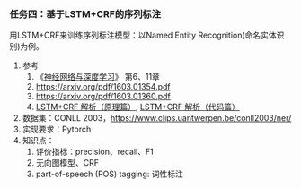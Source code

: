 ### 任务四：基于LSTM+CRF的序列标注

用LSTM+CRF来训练序列标注模型：以Named Entity Recognition(命名实体识别)为例。

1. 参考
   1. 《[神经网络与深度学习](https://nndl.github.io/)》 第6、11章
   2. https://arxiv.org/pdf/1603.01354.pdf
   3. https://arxiv.org/pdf/1603.01360.pdf
   4. [LSTM+CRF 解析（原理篇）](https://zhuanlan.zhihu.com/p/97829287), [LSTM+CRF 解析（代码篇）](https://zhuanlan.zhihu.com/p/97858739)
2. 数据集：CONLL 2003，https://www.clips.uantwerpen.be/conll2003/ner/
3. 实现要求：Pytorch
4. 知识点：
   1. 评价指标：precision、recall、F1
   2. 无向图模型、CRF
   3. part-of-speech (POS) tagging: 词性标注
